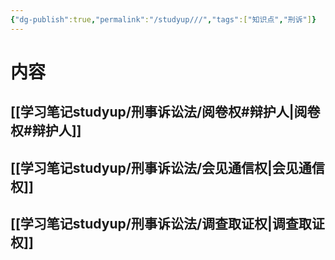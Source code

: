 ```yaml
---
{"dg-publish":true,"permalink":"/studyup///","tags":["知识点","刑诉"]}
---
```


# 内容
## [[学习笔记studyup/刑事诉讼法/阅卷权#辩护人\|阅卷权#辩护人]]
## [[学习笔记studyup/刑事诉讼法/会见通信权\|会见通信权]]
## [[学习笔记studyup/刑事诉讼法/调查取证权\|调查取证权]]
